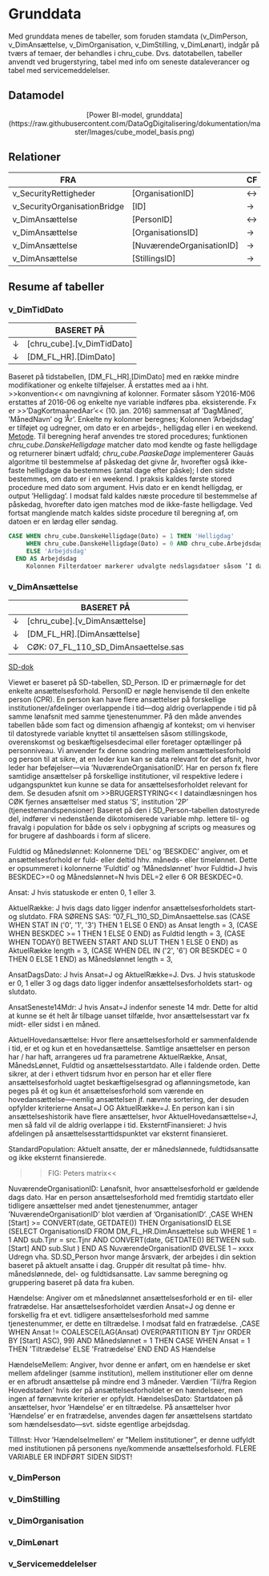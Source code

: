 # Grunddata

Med grunddata menes de tabeller, som foruden stamdata (v_DimPerson, v_DimAnsættelse, v_DimOrganisation, v_DimStilling, v_DimLønart), indgår på tværs af temaer, der behandles i chru_cube. Dvs. datotabellen, tabeller anvendt ved brugerstyring, tabel med info om seneste dataleverancer og tabel med servicemeddelelser.



## Datamodel
<center>[Power BI-model, grunddata](https://raw.githubusercontent.com/DataOgDigitalisering/dokumentation/master/Images/cube_model_basis.png)</center>

     
     
## Relationer

|     FRA                             |                                  |      CF      |     TIL                             |                                  |     KARDINALITET    |     AKTIV    |
|-------------------------------------|----------------------------------|--------------|-------------------------------------|----------------------------------|---------------------|--------------|
|     v_SecurityRettigheder           |     [OrganisationID]             |     ↔        |     v_SecurityOrganisationBridge    |     [ID]                         |     *:1             |     J        |
|     v_SecurityOrganisationBridge    |     [ID]                         |     →        |     v_DimAnsættelse                 |     [NuværendeOrganisationID]    |     1:*             |     J        |
|     v_DimAnsættelse                 |     [PersonID]                   |     ↔        |     v_DimPerson                     |     [ID]                         |     *:1             |     J        |
|     v_DimAnsættelse                 |     [OrganisationsID]            |     →        |     v_DimOrganisation               |     [ID]                         |     *:1             |     J        |
|     v_DimAnsættelse                 |     [NuværendeOrganisationID]    |     →        |     v_DimOrganisation               |     [ID]                         |     *:1             |     N        |
|     v_DimAnsættelse                 |     [StillingsID]                |     →        |     v_DimStilling                   |     [ID]                         |     *:1             |     J        |



## Resume af tabeller

### v_DimTidDato
| | **BASERET PÅ**  |
|-|-----------------------|
| &darr;| [chru_cube].[v_DimTidDato] |
| &darr;| [DM_FL_HR].[DimDato] |

Baseret på tidstabellen, [DM_FL_HR].[DimDato] med en række mindre modifikationer og enkelte tilføjelser. Å erstattes med aa i hht. >>konvention<< om navngivning af kolonner. Formater såsom Y2016-M06 erstattes af 2016-06 og enkelte nye variable indføres pba. eksisterende. Fx er >>’DagKortmaanedAar’<< (10. jan. 2016) sammensat af ’DagMåned’, ’MånedNavn’ og ’År’. 
Enkelte ny kolonner beregnes; Kolonnen ’Arbejdsdag’ er tilføjet og udregner, om dato er en arbejds-, helligdag eller i en weekend. 
[Metode](https://www.computerworld.dk/uploads/eksperten-guider/107-Beregning-af-arbejdsdage-og-skaeve-helligdage.pdf). 
Til beregning heraf anvendes tre stored procedures; funktionen _chru_cube.DanskeHelligdage_ matcher dato mod kendte og faste helligdage og returnerer binært udfald; _chru_cube.PaaskeDage_ implementerer Gauás algoritme til bestemmelse af påskedag det givne år, hvorefter også ikke-faste helligdage da bestemmes (antal dage efter påske); I den sidste bestemmes, om dato er i en weekend. I praksis kaldes første stored procedure med dato som argument. Hvis dato er en kendt helligdag, er output ’Helligdag’. I modsat fald kaldes næste procedure til bestemmelse af påskedag, hvorefter dato igen matches mod de ikke-faste helligdage. Ved fortsat manglende match kaldes sidste procedure til beregning af, om datoen er en lørdag eller søndag.
```sql
CASE WHEN chru_cube.DanskeHelligdage(Dato) = 1 THEN 'Helligdag'
     WHEN chru_cube.DanskeHelligdage(Dato) = 0 AND chru_cube.Arbejdsdage(Dato) = 0 THEN 'Weekend'
     ELSE 'Arbejdsdag' 
  END AS Arbejdsdag
     Kolonnen Filterdatoer markerer udvalgte nedslagsdatoer såsom ’I dag’, ’1. dag i året’ m.fl.  
```



### v_DimAnsættelse
| | **BASERET PÅ**  |
|-|-----------------------|
| &darr;| [chru_cube].[v_DimAnsættelse] |
| &darr;| [DM_FL_HR].[DimAnsættelse] |
| &darr;| CØK: 07_FL_110_SD_DimAnsaettelse.sas |

[SD-dok](https://www.silkeborgdata.dk/sites/default/files/files/start.sd.dk/produkter/Datawarehouse/Dataleverancer/Snitflade%20PERSON.pdf)

Viewet er baseret på SD-tabellen, SD_Person. ID er primærnøgle for det enkelte ansættelsesforhold. PersonID er nøgle henvisende til den enkelte person (CPR). En person kan have flere ansættelser på forskellige institutioner/afdelinger overlappende i tid—dog aldrig overlappende i tid på samme lønafsnit med samme tjenestenummer.
På den måde anvendes tabellen både som fact og dimension afhængig af kontekst; om vi henviser til datostyrede variable knyttet til ansættelsen såsom stillingskode, overenskomst og beskæftigelsesdecimal eller foretager optællinger på personniveau. Vi anvender fx denne sondring mellem ansættelsesforhold og person til at sikre, at en leder kun kan se data relevant for det afsnit, hvor leder har beføjelser—via ’NuværendeOrganisationID’. Har en person fx flere samtidige ansættelser på forskellige institutioner, vil respektive ledere i udgangspunktet kun kunne se data for ansættelsesforholdet relevant for dem. Se desuden afsnit om >>BRUGERSTYRING<<
     I dataindlæsningen hos CØK fjernes ansættelser med status ’S’, institution ’2P’ (tjenestemandspensioner)
     Baseret på den i SD_Person-tabellen datostyrede del, indfører vi nedenstående dikotomiserede variable mhp. lettere til- og fravalg i population for både os selv i opbygning af scripts og measures og for brugere af dashboards i form af slicere.

Fuldtid og Månedslønnet: Kolonnerne ’DEL’ og ’BESKDEC’ angiver, om et ansættelsesforhold er fuld- eller deltid hhv. måneds- eller timelønnet. Dette er opsummeret i kolonnerne ’Fuldtid’ og ’Månedslønnet’ hvor Fuldtid=J hvis BESKDEC>=0 og Månedslønnet=N hvis DEL=2 eller 6 OR BESKDEC=0. 

Ansat: J hvis statuskode er enten 0, 1 eller 3.

AktuelRække: J hvis dags dato ligger indenfor ansættelsesforholdets start- og slutdato.
FRA SØRENS SAS: ”07_FL_110_SD_DimAnsaettelse.sas
(CASE  
    WHEN STAT IN ('0', '1', '3') THEN 1 
    ELSE 0 
  END) as Ansat length = 3,
(CASE
    WHEN BESKDEC >= 1 THEN 1
    ELSE 0
  END) as Fuldtid length = 3,
(CASE 
    WHEN TODAY() BETWEEN START AND SLUT THEN 1 
    ELSE 0 
  END) as AktuelRække length = 3,
(CASE 
    WHEN DEL IN ('2', '6') OR BESKDEC = 0 THEN 0
    ELSE 1
  END) as Månedslønnet length = 3,

AnsatDagsDato: J hvis Ansat=J og AktuelRække=J. Dvs. J hvis statuskode er 0, 1 eller 3 og dags dato ligger indenfor ansættelsesforholdets start- og slutdato.

AnsatSeneste14Mdr: J hvis Ansat=J indenfor seneste 14 mdr. Dette for altid at kunne se ét helt år tilbage uanset tilfælde, hvor ansættelsesstart var fx midt- eller sidst i en måned.

AktuelHovedansættelse: Hvor flere ansættelsesforhold er sammenfaldende i tid, er et og kun et en hovedansættelse. Samtlige ansættelser en person har / har haft, arrangeres ud fra parametrene AktuelRække, Ansat, MånedsLønnet, Fuldtid og ansættelsesstartdato. Alle i faldende orden. Dette sikrer, at der i ethvert tidsrum hvor en person har et eller flere ansættelsesforhold uagtet beskæftigelsesgrad og aflønningsmetode, kan peges på ét og kun ét ansættelsesforhold som værende en hovedansættelse—nemlig ansættelsen jf. nævnte sortering, der desuden opfylder kriterierne Ansat=J OG AktuelRække=J.
En person kan i sin ansættelseshistorik have flere ansættelser, hvor AktuelHovedansættelse=J, men så fald vil de aldrig overlappe i tid.
EksterntFinansieret: J hvis afdelingen på ansættelsesstarttidspunktet var eksternt finansieret.  

StandardPopulation: Aktuelt ansatte, der er månedslønnede, fuldtidsansatte og ikke eksternt finansierede.
>>FIG: Peters matrix<<
   

NuværendeOrganisationID: Lønafsnit, hvor ansættelsesforhold er gældende dags dato. Har en person ansættelsesforhold med fremtidig startdato eller tidligere ansættelser med andet tjenestenummer, antager ’NuværendeOrganisationID’ blot værdien af ’OrganisationID’. 
,CASE
   WHEN [Start] >= CONVERT(date, GETDATE()) THEN OrganisationsID
   ELSE
     (SELECT OrganisationsID 
        FROM DM_FL_HR.DimAnsættelse sub 
      WHERE 1 = 1
         AND sub.Tjnr = src.Tjnr 
         AND CONVERT(date, GETDATE()) BETWEEN sub.[Start] AND sub.Slut
     )
  END AS NuværendeOrganisationID
ØVELSE 1 – xxxx
Udregn vha. SD.SD_Person hvor mange årsværk, der arbejdes i din sektion baseret på aktuelt ansatte i dag. Gruppér dit resultat på time- hhv. månedslønnede, del- og fuldtidsansatte.
Lav samme beregning og gruppering baseret på data fra kuben.	 

Hændelse: Angiver om et månedslønnet ansættelsesforhold er en til- eller fratrædelse. Har ansættelsesforholdet værdien Ansat=J og denne er forskellig fra et evt. tidligere ansættelsesforhold med samme tjenestenummer, er dette en tiltrædelse. I modsat fald en fratrædelse.
,CASE 
   WHEN Ansat != COALESCE(LAG(Ansat) OVER(PARTITION BY Tjnr ORDER BY [Start] ASC), 99) 
     AND Månedslønnet = 1
   THEN CASE WHEN Ansat = 1 THEN 'Tiltrædelse' ELSE 'Fratrædelse' END
  END AS Hændelse

HændelseMellem: Angiver, hvor denne er anført, om en hændelse er sket mellem afdelinger (samme institution), mellem institutioner eller om denne er en afbrudt ansættelse på mindre end 3 måneder. Værdien ’Til/fra Region Hovedstaden’ hvis der på ansættelsesforholdet er en hændelseer, men ingen af førnævnte kriterier er opfyldt.
HændelsesDato: Startdatoen på ansættelser, hvor ’Hændelse’ er en tiltrædelse. På ansættelser hvor ’Hændelse’ er en fratrædelse, anvendes dagen før ansættelsens startdato som hændelsesdato—svt. sidste egentlige arbejdsdag.

TillInst: Hvor ’HændelseImellem’ er ”Mellem institutioner”, er denne udfyldt med institutionen på personens nye/kommende ansættelsesforhold.
FLERE VARIABLE ER INDFØRT SIDEN SIDST!







### v_DimPerson



### v_DimStilling



### v_DimOrganisation



### v_DimLønart



### v_Servicemeddelelser



